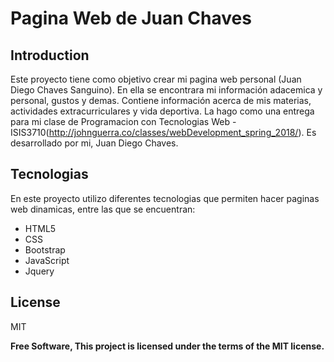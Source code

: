 # Pagina Web de Juan Chaves

## Introduction

Este proyecto tiene como objetivo crear mi pagina web personal (Juan Diego Chaves Sanguino). En ella se encontrara mi información adacemica y personal, gustos y demas. Contiene información acerca de mis materias, actividades extracurriculares y vida deportiva. La hago como una entrega para mi clase de Programacion con Tecnologias Web - ISIS3710(http://johnguerra.co/classes/webDevelopment_spring_2018/). Es desarrollado por mi, Juan Diego Chaves.

## Tecnologias

En este proyecto utilizo diferentes tecnologias que permiten hacer paginas web dinamicas, entre las que se encuentran:

 - HTML5
  - CSS
  - Bootstrap
  - JavaScript
  - Jquery 

License
----

MIT


**Free Software, This project is licensed under the terms of the MIT license.**
